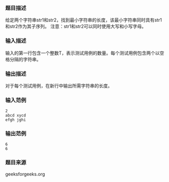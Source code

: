 ### 题目描述
给定两个字符串str1和str2，找到最小字符串的长度，该最小字符串同时具有str1和str2作为其子序列。 注意：str1和str2可以同时使用大写和小写字母。
### 输入描述
输入的第一行包含一个整数T，表示测试用例的数量。每个测试用例包含两个以空格分隔的字符串。
### 输出描述
对于每个测试用例，在新行中输出所需字符串的长度。
### 输入范例
```
2
abcd xycd
efgh jghi
```
### 输出范例
```
6
6
```
### 题目来源
geeksforgeeks.org
